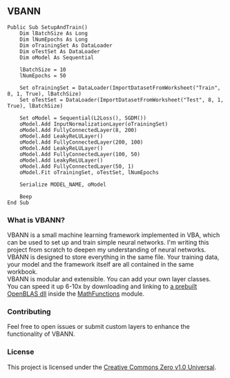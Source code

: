 ## VBANN

```vba
Public Sub SetupAndTrain()
    Dim lBatchSize As Long
    Dim lNumEpochs As Long
    Dim oTrainingSet As DataLoader
    Dim oTestSet As DataLoader
    Dim oModel As Sequential
    
    lBatchSize = 10
    lNumEpochs = 50
    
    Set oTrainingSet = DataLoader(ImportDatasetFromWorksheet("Train", 8, 1, True), lBatchSize)
    Set oTestSet = DataLoader(ImportDatasetFromWorksheet("Test", 8, 1, True), lBatchSize)
    
    Set oModel = Sequential(L2Loss(), SGDM())
    oModel.Add InputNormalizationLayer(oTrainingSet)
    oModel.Add FullyConnectedLayer(8, 200)
    oModel.Add LeakyReLULayer()
    oModel.Add FullyConnectedLayer(200, 100)
    oModel.Add LeakyReLULayer()
    oModel.Add FullyConnectedLayer(100, 50)
    oModel.Add LeakyReLULayer()
    oModel.Add FullyConnectedLayer(50, 1)
    oModel.Fit oTrainingSet, oTestSet, lNumEpochs
    
    Serialize MODEL_NAME, oModel
    
    Beep
End Sub
```

### What is VBANN?
VBANN is a small machine learning framework implemented in VBA, which can be used to set up and train simple neural networks. I'm writing this project from scratch to deepen my understanding of neural networks.<br/>
VBANN is designed to store everything in the same file. Your training data, your model and the framework itself are all contained in the same workbook.<br/>
VBANN is modular and extensible. You can add your own layer classes.<br/>
You can speed it up 6-10x by downloading and linking to [a prebuilt OpenBLAS dll](https://github.com/OpenMathLib/OpenBLAS/releases) inside the [MathFunctions](MathFunctions.bas) module.

### Contributing
Feel free to open issues or submit custom layers to enhance the functionality of VBANN.

### License
This project is licensed under the [Creative Commons Zero v1.0 Universal](LICENSE.txt).
